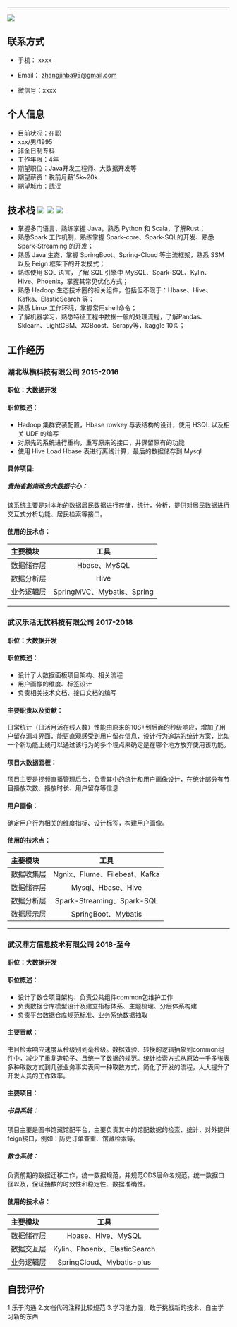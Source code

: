 -----------
![](https://img.shields.io/badge/职位状态-在职考虑新机会-green.svg)


## 联系方式

- 手机： xxxx

- Email： zhangjinba95@gmail.com 

- 微信号：xxxx


## 个人信息
- 目前状况：在职  
 - xxx/男/1995
 - 非全日制专科
 - 工作年限：4年
 - 期望职位：Java开发工程师、大数据开发等
 - 期望薪资：税前月薪15k~20k
 - 期望城市：武汉

## 技术栈 ![](https://img.shields.io/badge/Java-green.svg?style=flat) ![](https://img.shields.io/badge/Python-blue.svg?style=flat) ![](https://img.shields.io/badge/Scala-red.svg?style=flat) 

* 掌握多门语言，熟练掌握 Java，熟悉 Python 和 Scala，了解Rust；
* 熟悉Spark 工作机制，熟练掌握 Spark-core、Spark-SQL的开发、熟悉 Spark-Streaming 的开发；
* 熟悉 Java 生态，掌握 SpringBoot、Spring-Cloud 等主流框架，熟悉 SSM 以及 Feign 框架下的开发模式；
* 熟练使用 SQL 语言，了解 SQL 引擎中 MySQL、Spark-SQL、Kylin、Hive、Phoenix，掌握其常见优化方式；
* 熟悉 Hadoop 生态技术圈的相关组件，包括但不限于：Hbase、Hive、Kafka、ElasticSearch 等；
* 熟悉 Linux 工作环境，掌握常用shell命令；
* 了解机器学习，熟悉特征工程中数据一般的处理流程，了解Pandas、Sklearn、LightGBM、XGBoost、Scrapy等，kaggle 10%；

## 工作经历

### 湖北纵横科技有限公司 2015-2016
#### 职位：大数据开发

#### 职位概述：
* Hadoop 集群安装配置，Hbase rowkey 与表结构的设计，使用  HSQL 以及相关 UDF 的编写
* 对原先的系统进行重构，重写原来的接口，并保留原有的功能
* 使用 Hive Load Hbase 表进行离线计算，最后的数据储存到 Mysql
#### 具体项目:
##### 贵州省黔南政务大数据中心：

该系统主要是对本地的数据居民数据进行存储，统计，分析，提供对居民数据进行交互式分析功能、居民检索等接口。
#### 使用的技术点：
|  主要模块  |  工具  |
|:--------|:-------:|
|数据储存层|Hbase、MySQL|
|数据分析层|Hive|
|业务逻辑层|SpringMVC、Mybatis、Spring|

-----------------------------------------

### 武汉乐活无忧科技有限公司 2017-2018
#### 职位：大数据开发
#### 职位概述：
* 设计了大数据面板项目架构、相关流程
* 用户画像的维度、标签设计
* 负责相关技术文档、接口文档的编写
#### 主要职责以及贡献：
日常统计（日活月活在线人数）性能由原来的10S+到后面的秒级响应，增加了用户留存漏斗界面，能更直观感受到用户留存信息，设计行为追踪的统计方案，比如一个新功能上线可以通过该行为的多个埋点来确定是在哪个地方放弃使用该功能。
#### 项目大数据面板：
项目主要是视频直播管理后台，负责其中的统计和用户画像设计，在统计部分有节目播放次数、播放时长、用户留存等信息
#### 用户画像：
确定用户行为相关的维度指标、设计标签，构建用户画像。
  
#### 使用的技术点：
|  主要模块  |  工具  |
|:--------|:-------:|
|  数据收集层   |   Ngnix、Flume、Filebeat、Kafka   | 
|数据储存层 | Mysql、Hbase、Hive | 
|数据分析层 | Spark-Streaming、Spark-SQL | 
|数据展示层 | SpringBoot、Mybatis | 


-----------------------------------------

### 武汉鼎方信息技术有限公司 2018-至今
#### 职位：大数据开发
#### 职位概述：
* 设计了数仓项目架构、负责公共组件common包维护工作
* 负责数据仓库模型设计及建立指标体系、主题梳理、分层体系构建
* 负责平台数据仓库规范标准、业务系统数据抽取


#### 主要贡献：
书目检索响应速度从秒级别到毫秒级。数据效验、转换的逻辑抽象到common组件中，减少了重复造轮子、且统一了数据的规范。统计检索方式从原始一千多张表多种取数方式到几张业务事实表同一种取数方式，简化了开发的流程，大大提升了开发人员的工作效率。

#### 主要项目：
##### 书目系统：
  项目主要是图书馆藏馆配平台，主要负责其中的馆配数据的检索、统计，对外提供feign接口，例如：历史订单查重、馆藏检索等。
##### 数仓系统：
  负责前期的数据迁移工作，统一数据规范，并规范ODS层命名规范，统一数据口径以及，保证抽数的时效性和稳定性、数据准确性。
        
#### 使用的技术点：
|  主要模块  |  工具  |
|:--------|:-------:|
|数据储存层|Hbase、Hive、MySQL|
|数据交互层|Kylin、Phoenix、ElasticSearch|
|业务逻辑层|SpringCloud、Mybatis-plus|


## 自我评价
1.乐于沟通
2.文档代码注释比较规范
3.学习能力强，敢于挑战新的技术、自主学习新的东西
